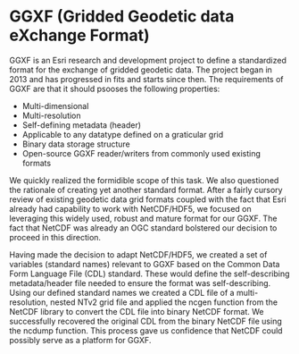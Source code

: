 # GGXF (Gridded Geodetic data eXchange Format)

GGXF is an Esri research and development project to define a standardized format for the exchange of gridded geodetic data. The project began in 2013 and has progressed in fits and starts since then. The requirements of GGXF are that it should psooses the following properties:

- Multi-dimensional
- Multi-resolution
- Self-defining metadata (header)
- Applicable to any datatype defined on a graticular grid
- Binary data storage structure
- Open-source GGXF reader/writers from commonly used existing formats

We quickly realized the formidible scope of this task. We also questioned the rationale of creating yet another standard format. After a fairly cursory review of existing geodetic data grid formats coupled with the fact that Esri already had capability to work with NetCDF/HDF5, we focused on leveraging this widely used, robust and mature format for our GGXF. The fact that NetCDF was already an OGC standard bolstered our decision to proceed in this direction.

Having made the decision to adapt NetCDF/HDF5, we created a set of variables (standard names) relevant to GGXF based on the Common Data Form Language File (CDL) standard. These would define the self-describing metadata/header file needed to ensure the format was self-describing. Using our defined standard names we created a CDL file of a multi-resolution, nested NTv2 grid file and applied the ncgen function from the NetCDF library to convert the CDL file into binary NetCDF format. We successfully recovered the original CDL from the binary NetCDF file using the ncdump function. This process gave us confidence that NetCDF could possibly serve as a platform for GGXF.
